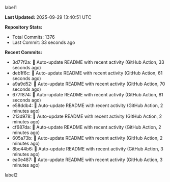 
label1 
<!-- ACTIVITY_START -->
**Last Updated:** 2025-09-29 13:40:51 UTC

**Repository Stats:**
- Total Commits: 1376
- Last Commit: 33 seconds ago

**Recent Commits:**
- 3d77f2a: 🤖 Auto-update README with recent activity (GitHub Action, 33 seconds ago)
- deb1f6c: 🤖 Auto-update README with recent activity (GitHub Action, 61 seconds ago)
- a9a9d52: 🤖 Auto-update README with recent activity (GitHub Action, 70 seconds ago)
- 677f874: 🤖 Auto-update README with recent activity (GitHub Action, 81 seconds ago)
- e58ddb4: 🤖 Auto-update README with recent activity (GitHub Action, 2 minutes ago)
- 213d978: 🤖 Auto-update README with recent activity (GitHub Action, 2 minutes ago)
- cf687da: 🤖 Auto-update README with recent activity (GitHub Action, 2 minutes ago)
- 605a73b: 🤖 Auto-update README with recent activity (GitHub Action, 2 minutes ago)
- 8bc44b6: 🤖 Auto-update README with recent activity (GitHub Action, 3 minutes ago)
- ea0e487: 🤖 Auto-update README with recent activity (GitHub Action, 3 minutes ago)
<!-- ACTIVITY_END -->

label2
